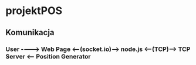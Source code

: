 # projektPOS

## Komunikacja
### User ----> Web Page <--(socket.io)--> node.js <--(TCP)--> TCP Server <-- Position Generator
